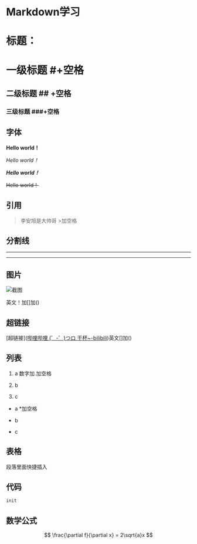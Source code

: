 # Markdown学习

# 标题：

# 一级标题  #+空格

## 二级标题  ## +空格

### 三级标题  ###+空格

## 字体

**Hello world！**

*Hello world！*

***Hello world！***

~~Hello world！~~



## 引用

> 李安旭是大帅哥  >加空格 



## 分割线

---

***



## 图片

![截图](file:///C:/Users/86139/Desktop/6/SpiderMan.jpg)

英文！加[]加()

## 超链接

[超链接]([哔哩哔哩 (゜-゜)つロ 干杯~-bilibili](https://www.bilibili.com/))英文[]加()



## 列表

1. a    数字加.加空格

2. b

3. c
* a   *加空格

* b

* c

## 表格

段落里面快捷插入

## 代码

```java
init
```



## 数学公式

$$
\frac{\partial f}{\partial x} = 2\sqrt{a}x
$$
